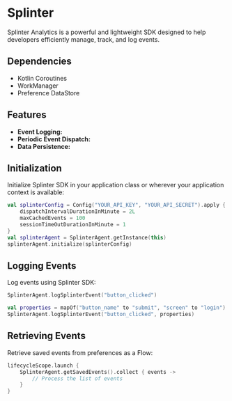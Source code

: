 # Splinter

Splinter Analytics is a powerful and lightweight SDK designed to help developers efficiently manage, track, and log events.

## Dependencies
- Kotlin Coroutines
- WorkManager
- Preference DataStore

## Features

- **Event Logging:** 
- **Periodic Event Dispatch:** 
- **Data Persistence:**

## Initialization

Initialize Splinter SDK in your application class or wherever your application context is available:

```kotlin
val splinterConfig = Config("YOUR_API_KEY", "YOUR_API_SECRET").apply {
    dispatchIntervalDurationInMinute = 2L
    maxCachedEvents = 100
    sessionTimeOutDurationInMinute = 1
}
val splinterAgent = SplinterAgent.getInstance(this)
splinterAgent.initialize(splinterConfig)
```

## Logging Events
Log events using Splinter SDK:

```kotlin
SplinterAgent.logSplinterEvent("button_clicked")

val properties = mapOf("button_name" to "submit", "screen" to "login")
SplinterAgent.logSplinterEvent("button_clicked", properties)
```

## Retrieving Events
Retrieve saved events from preferences as a Flow:

``` kotlin
lifecycleScope.launch {
    SplinterAgent.getSavedEvents().collect { events ->
        // Process the list of events
    }
}
```

